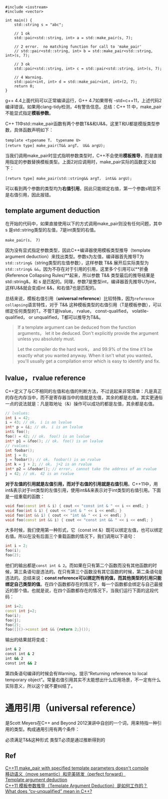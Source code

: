 
```
#include <iostream>
#include <vector>

int main() {
    std::string s = "abc";

    // 1 ok
    std::pair<std::string, int> a = std::make_pair(s, 7);

    // 2 error.  no matching function for call to 'make_pair'
    // std::pair<std::string, int> b = std::make_pair<std::string, int>(s, 7);

    // 3 ok
    std::pair<std::string, int> c = std::pair<std::string, int>(s, 7);

    // 4 Warning.
    std::pair<int, int> d = std::make_pair<int, int>(2, 7);
    return 0;
}
```

g++ 4.4上面代码可以正常编译运行，G++ 4.7如果带有 -std=c++11，上述代码2编译错误。如果用clang-tidy检测，4有警告信息。总结：C++ 11 中，make_pair 不能显式指定**模板参数**。

C++ 11中std::make_pair函数有两个参数T&&和U&&，这里T和U都是模版类型参数，具体函数声明如下：

```
template <typename T， typename U>
[return type] make_pair(T&& argT， U&& argU);
```

当我们调用make_pair时显式指明参数类型时，C++不会使用**模板推导**，而是直接用指定的参数替换模板类型。上面2对应调用时，make_pair实际的函数定义如下：

```
[return type] make_pair(std::string&& argT， int&& argU);
```

可以看到两个参数的类型均为**右值引用**，因此只能绑定右值，第一个参数s明显不是右值引用，因此报错。

## template argument deduction

在开始的代码中，如果直接使用以下的方式调用make_pair则没有任何问题，其中s 是std::string类型的左值，7是int类型的右值。 

```
make_pair(s， 7)
```

因为没有显式指定参数类型，因此C++编译器使用模板类型推导（template argument deduction）来找出类型。参数s为左值，编译器首先推导T为`std::string&`（string类型的左值参数），这样参数 T&& 展开后实际类型为 `std::string& &&`，因为不存在对于引用的引用，这里多个引用可以**折叠(Reference Collapsing Rules)**起来，所以参数 T&& 类型最后的推导结果是 std::string&，和 s 是匹配的。同理，参数7是整型int，编译器首先推导U为int，这样U&&就会变成int &&，和右值7也是匹配的。

总结来说，模板右值引用（**universal reference**）比较特殊，因为`reference collapsing`语言特性，对于 T&& 这种模板类型的右值引用（T是模板参数），可以绑定任何类型的T。不管T是lvalue， rvalue， const-qualified， volatile-qualified， or unqualified，T都可以推导为T&&。

> If a template argument can be deduced from the function arguments， let it be deduced. Don't explicitly provide the argument unless you absolutely must.
> 
> Let the compiler do the hard work， and 99.9% of the time it'll be exactly what you wanted anyway. When it isn't what you wanted， you'll usually get a compilation error which is easy to identify and fix.

## lvalue， rvalue reference

C++定义了与C不相同的左值和右值的判断方法，不过说起来非常简单：凡是真正的存在内存当中，而不是寄存器当中的值就是左值，其余的都是右值。其实更通俗一点的说法就是：凡是取地址（&）操作可以成功的都是左值，其余都是右值。

```c++
// lvalues:
int i = 42;
i = 43; // ok， i is an lvalue 
int* p = &i; // ok， i is an lvalue 
int& foo();
foo() = 42; // ok， foo() is an lvalue
int* p1 = &foo(); // ok， foo() is an lvalue
// rvalues: 
int foobar(); 
int j = 0;
j = foobar(); // ok， foobar() is an rvalue
int k = j + 2; // ok， j+2 is an rvalue
int* p2 = &foobar(); // error， cannot take the address of an rvalue 
j = 42; // ok， 42 is an rvalue
```

**对于左值的引用就是左值引用，而对于右值的引用就是右值引用**。C++11中，用int&表示对于int类型的左值引用，使用int&&来表示对于int类型的右值引用。下面是一组重载的函数：

```c++
void foo(const int & i) { cout << "const int & " << i << endl; }
void foo(int & i) { cout << "int & " << i << endl; }
void foo(int && i) { cout << "int && " << i << endl; }
void foo(const int && i) { cout << "const int && " << i << endl; } 
```

大多时候，我们使用第一种形式，它（const int &）既可以绑定左值，也可以绑定右值。所以在没有后面三个重载函数的情况下，我们调用以下语句：

```c++
int i = 2;
foo(i);
foo(2);
```

他们的输出都是`const int & 2`。而如果在只有第二个函数而没有其他函数的时候，第三条语句是违法的。在只有第三个函数没有其它函数的时候，第二条语句是违法的。总结来说：**const reference可以绑定所有的值，而其他类型的引用只能绑定自己类型的值**。在四个函数都存在的情况下，每一个函数都会绑定与自己最接近的那个值。也就是说，在四个函数都存在的情况下，当我们运行下面的这段代码：

```c++
int i=2;
const int j=2;
foo(i);
foo(j);
foo(2);
foo([]()->const int && {return 2;}());
```

输出的结果就将变成：

```bash
int & 2
const int & 2
int && 2
const int && 2
```

第四条语句编译的时候会有Warning，提示“Returning reference to local temporary object”。常量右值引用其实不太能想出什么应用场景，不一定有什么实际意义，所以这个就不要纠结了。

# 通用引用（universal reference）

是Scott Meyers在C++ and Beyond 2012演讲中自创的一个词，用来特指一种引用的类型。构成通用引用有两个条件：

必须满足T&&这种形式
类型T必须是通过推断得到的

## Ref

[C++11 make_pair with specified template parameters doesn't compile](https://stackoverflow.com/questions/9641960/c11-make-pair-with-specified-template-parameters-doesnt-compile)   
[移动语义（move semantic）和完美转发（perfect forward）](https://codinfox.github.io/dev/2014/06/03/move-semantic-perfect-forward/)  
[Template argument deduction](http://en.cppreference.com/w/cpp/language/template_argument_deduction)  
[C++11 模板参数推导（Template Argument Deduction）是如何工作的？](https://www.zhihu.com/question/28024010)  
[What does “cv-unqualified” mean in C++?](https://stackoverflow.com/questions/15413037/what-does-cv-unqualified-mean-in-c)  

